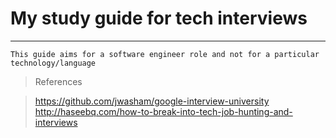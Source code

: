 # My study guide for tech interviews

---
`This guide aims for a software engineer role and not for a particular technology/language`

> References

> https://github.com/jwasham/google-interview-university </br>
> http://haseebq.com/how-to-break-into-tech-job-hunting-and-interviews </br>

